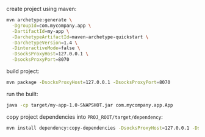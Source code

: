 create project using maven:

```bash
mvn archetype:generate \
  -DgroupId=com.mycompany.app \
  -DartifactId=my-app \
  -DarchetypeArtifactId=maven-archetype-quickstart \
  -DarchetypeVersion=1.4 \
  -DinteractiveMode=false \
  -DsocksProxyHost=127.0.0.1 \
  -DsocksProxyPort=8070
```

build project:

```bash
mvn package -DsocksProxyHost=127.0.0.1 -DsocksProxyPort=8070
```

run the built:

```bash
java -cp target/my-app-1.0-SNAPSHOT.jar com.mycompany.app.App
```

copy project dependencies into `PROJ_ROOT/target/dependency`:

```bash
mvn install dependency:copy-dependencies -DsocksProxyHost=127.0.0.1 -DsocksProxyPort=8070
```
